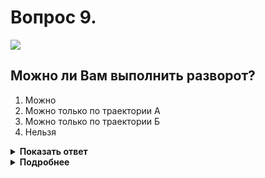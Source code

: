 # Вопрос 9.

![](https://s.drom.ru/i24227/pdd/tickets/2016/1542609000.jpg)

## Можно ли Вам выполнить разворот?

1. Можно
2. Можно только по траектории А
3. Можно только по траектории Б
4. Нельзя

<details>
<summary><b>Показать ответ</b></summary>
Правильный ответ: 4
</details>
<details>
<summary><b>Подробнее</b></summary>
Вы находитесь на дороге с односторонним движением, по которой встречное движение запрещено. По указанным траекториям продолжать движение нельзя.
(«Дорожные знаки» 5.6, 1.21)
</details>